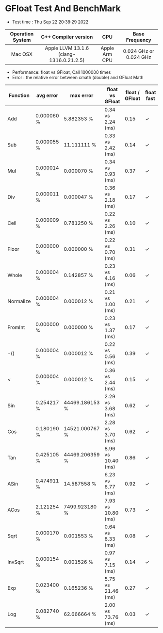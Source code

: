 # GFloat Test And BenchMark
 * Test time : Thu Sep 22 20:38:29 2022

|Operation System| C++ Compiler version |CPU  | Base Frequency  |
|:--:|:--:|:--:|:--:|
|Mac OSX|Apple LLVM 13.1.6 (clang-1316.0.21.2.5)|Apple Arm CPU|0.024 GHz or  0.024 GHz |
 * Performance: float vs GFloat,  Call 1000000 times
 * Error : the relative error between cmath (double) and GFloat Math 

|Function| avg error|max error| float vs GFloat | float / GFloat | float fast| GFloat fast|
|--|--|--|--|--|--|--|
|Add       |  0.000060 %|      5.882353 %| 0.34 vs  2.24  (ms)|0.15|$\checkmark$||
|Sub       |  0.000055 %|     11.111111 %| 0.33 vs  2.42  (ms)|0.14|$\checkmark$||
|Mul       |  0.000014 %|      0.000070 %| 0.34 vs  0.93  (ms)|0.37|$\checkmark$||
|Div       |  0.000011 %|      0.000047 %| 0.36 vs  2.18  (ms)|0.17|$\checkmark$||
|Ceil      |  0.000009 %|      0.781250 %| 0.22 vs  2.26  (ms)|0.10|$\checkmark$||
|Floor     |  0.000000 %|      0.000000 %| 0.22 vs  0.70  (ms)|0.31|$\checkmark$||
|Whole     |  0.000004 %|      0.142857 %| 0.23 vs  4.16  (ms)|0.06|$\checkmark$||
|Normalize |  0.000004 %|      0.000012 %| 0.21 vs  1.00  (ms)|0.21|$\checkmark$||
|FromInt   |  0.000000 %|      0.000000 %| 0.23 vs  1.37  (ms)|0.17|$\checkmark$||
|-()       |  0.000004 %|      0.000012 %| 0.22 vs  0.56  (ms)|0.39|$\checkmark$||
|<         |  0.000004 %|      0.000012 %| 0.36 vs  2.44  (ms)|0.15|$\checkmark$||
|Sin       |  0.254217 %|  44469.186153 %| 2.29 vs  3.68  (ms)|0.62|$\checkmark$||
|Cos       |  0.180190 %|  14521.000767 %| 2.28 vs  3.70  (ms)|0.62|$\checkmark$||
|Tan       |  0.425105 %|  44469.206359 %| 8.96 vs 10.40  (ms)|0.86|$\checkmark$||
|ASin      |  0.474911 %|     14.587558 %| 6.23 vs  6.77  (ms)|0.92|$\checkmark$||
|ACos      |  2.121254 %|   7499.923180 %| 7.93 vs 10.80  (ms)|0.73|$\checkmark$||
|Sqrt      |  0.000170 %|      0.001553 %| 0.64 vs  8.33  (ms)|0.08|$\checkmark$||
|InvSqrt   |  0.000154 %|      0.001526 %| 0.97 vs  7.15  (ms)|0.14|$\checkmark$||
|Exp       |  0.023400 %|      0.165236 %| 5.75 vs 21.46  (ms)|0.27|$\checkmark$||
|Log       |  0.082740 %|     62.666664 %| 2.00 vs 73.76  (ms)|0.03|$\checkmark$||